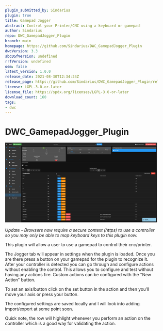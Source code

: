 ```yaml
---
plugin_submitted_by: Sindarius
plugin: true
title: Gamepad Jogger
abstract: Control your Printer/CNC using a keyboard or gamepad
author: Sindarius
repo: DWC_GamepadJogger_Plugin
branch: main
homepage: https://github.com/Sindarius/DWC_GamepadJogger_Plugin
dwcVersion: 3.3
sbcDSfVersion: undefined
rrfVersion: undefined
oem: false
latest_version: 1.0.0
release_date: 2021-08-30T12:34:24Z
release_page: https://github.com/Sindarius/DWC_GamepadJogger_Plugin/releases/tag/1.0.0
license: LGPL-3.0-or-later
license_file: https://spdx.org/licenses/LGPL-3.0-or-later
download_count: 160
tags:
- dwc
---
```


# DWC_GamepadJogger_Plugin

![Image](https://raw.githubusercontent.com/Sindarius/DWC_GamepadJogger_Plugin/media/JoggerScreenshot.png?raw=true)


*Update - Browsers now require a secure context (https) to use a controller so you may only be able to map keyboard keys to this plugin now.*


This plugin will allow a user to use a gamepad to control their cnc/printer. 

The Jogger tab will appear in settings when the plugin is loaded. Once you are there press a button on your gamepad for the plugin to recognize it. After your controller is detected you can go through and configure actions without enabling the control. This allows you to configure and test without having any actions fire. Custom actions can be configured with the "New Action" button.

To set an axis/button click on the set button in the action and then you'll move your axis or press your button.

The configured settings are saved locally and I will look into adding import/export at some point soon.

Quick note, the row will highlight whenever you perform an action on the controller which is a good way for validating the action.
